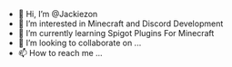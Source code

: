- 👋 Hi, I’m @Jackiezon
- 👀 I’m interested in Minecraft and Discord Development
- 🌱 I’m currently learning Spigot Plugins For Minecraft
- 💞️ I’m looking to collaborate on ...
- 📫 How to reach me ...

<!---
Jackiezon/Jackiezon is a ✨ special ✨ repository because its `README.md` (this file) appears on your GitHub profile.
You can click the Preview link to take a look at your changes.
--->
